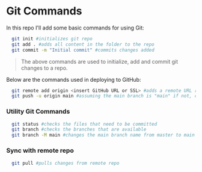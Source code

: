 # Git Commands

In this repo I'll add some basic commands for using Git:
```sh
  git init #initializes git repo
  git add . #adds all content in the folder to the repo
  git commit -m "Initial commit" #commits changes added
```
> The above commands are used to initialize, add and commit git changes to a repo.

Below are the commands used in deploying to GitHub:
```sh
  git remote add origin <insert GitHub URL or SSL> #adds a remote URL repo as our origin
  git push -u origin main #assuming the main branch is "main" if not, change to master
```

### Utility Git Commands 
```sh
  git status #checks the files that need to be committed
  git branch #checks the branches that are available
  git branch -M main #changes the main branch name from master to main
```
### Sync with remote repo
```sh
  git pull #pulls changes from remote repo
```

